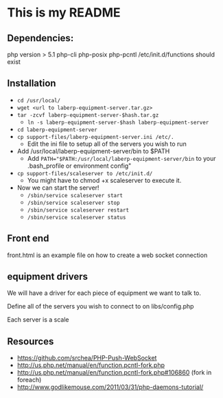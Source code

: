 # This is my README
## Dependencies:
php version > 5.1
php-cli
php-posix
php-pcntl
/etc/init.d/functions should exist

## Installation
* `cd /usr/local/`
* `wget <url to laberp-equipment-server.tar.gz>`
* `tar -zcvf laberp-equipment-server-$hash.tar.gz`
	* `ln -s laberp-equipment-server-$hash laberp-equipment-server`
* `cd laberp-equipment-server`
* `cp support-files/laberp-equipment-server.ini /etc/.`
	* Edit the ini file to setup all of the servers you wish to run
* Add /usr/local/laberp-equipment-server/bin to $PATH
	* Add `PATH="$PATH:/usr/local/laberp-equipment-server/bin` to your .bash_profile or environment config"
* `cp support-files/scaleserver to /etc/init.d/`
	* You might have to chmod +x scaleserver to execute it. 
* Now we can start the server!
	* `/sbin/service scaleserver start`
	* `/sbin/service scaleserver stop`
	* `/sbin/service scaleserver restart`
	* `/sbin/service scaleserver status`

## Front end
front.html is an example file on how to create a web socket connection

## equipment drivers
We will have a driver for each piece of equipment we want to talk to. 

Define all of the servers you wish to connect to on libs/config.php

Each server is a scale

## Resources
* https://github.com/srchea/PHP-Push-WebSocket
* http://us.php.net/manual/en/function.pcntl-fork.php
* http://us.php.net/manual/en/function.pcntl-fork.php#106860 (fork in foreach)
* http://www.godlikemouse.com/2011/03/31/php-daemons-tutorial/
